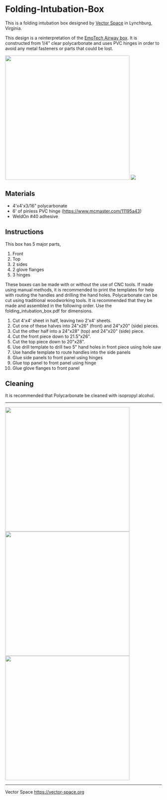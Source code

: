 # Folding-Intubation-Box
This is a folding intubation box designed by [Vector Space](https://vector-space.org) in Lynchburg, Virginia.

This design is a reinterpretation of the [EmoTech Airway box](https://www.youtube.com/watch?v=tWDG0Pa2EK4&feature=youtu.be). It is constructed from 1/4" clear polycarbonate and uses PVC hinges in order to avoid any metal fasteners or parts that could be lost.

<img src="https://github.com/VectorSpaceHQ/Folding-Intubation-Box/blob/master/images/IMG_1694.JPG" width="400"> <img src="https://github.com/VectorSpaceHQ/Folding-Intubation-Box/blob/master/images/intubation_box_setup.gif">

## Materials
- 4'x4'x3/16" polycarbonate
- 6' of pinless PVC hinge (https://www.mcmaster.com/11195a43)
- WeldOn #40 adhesive

## Instructions
This box has 5 major parts,
1. Front
2. Top
3. 2 sides
4. 2 glove flanges
5. 3 hinges

These boxes can be made with or without the use of CNC tools. If made using manual methods, it is recommended to print the templates for help with routing the handles and drilling the hand holes. Polycarbonate can be cut using traditional woodworking tools. It is recommended that they be made and assembled in the following order. Use the folding_intubation_box.pdf for dimensions.

1. Cut 4'x4' sheet in half, leaving two 2'x4' sheets.
2. Cut one of these halves into 24"x26" (front) and 24"x20" (side) pieces.
3. Cut the other half into a 24"x28" (top) and 24"x20" (side) piece.
4. Cut the front piece down to 21.5"x26".
5. Cut the top piece down to 20"x28".
6. Use drill template to drill two 5" hand holes in front piece using hole saw
7. Use handle template to route handles into the side panels
8. Glue side panels to front panel using hinges
9. Glue top panel to front panel using hinge
10. Glue glove flanges to front panel

## Cleaning
It is recommended that Polycarbonate be cleaned with isopropyl alcohol.

---

<img src="https://github.com/VectorSpaceHQ/Folding-Intubation-Box/blob/master/images/IMG_1689.JPG" width="400">
<img src="https://github.com/VectorSpaceHQ/Folding-Intubation-Box/blob/master/images/IMG_1696.JPG" width="400">
<img src="https://github.com/VectorSpaceHQ/Folding-Intubation-Box/blob/master/images/IMG_1698.JPG" width="400">

---

Vector Space
https://vector-space.org
